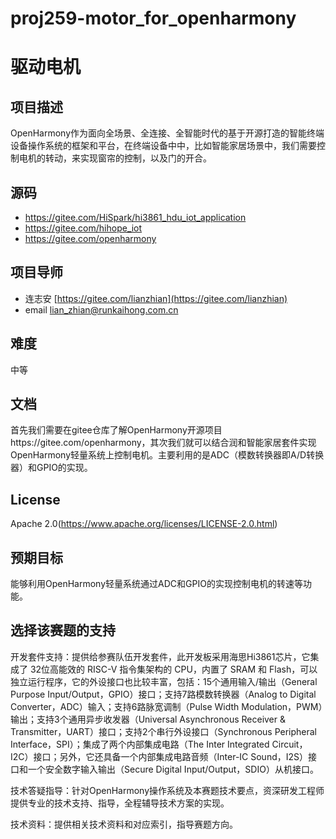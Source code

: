 # proj259-motor_for_openharmony
# 驱动电机

## 项目描述

OpenHarmony作为面向全场景、全连接、全智能时代的基于开源打造的智能终端设备操作系统的框架和平台，在终端设备中中，比如智能家居场景中，我们需要控制电机的转动，来实现窗帘的控制，以及门的开合。

## 源码

- https://gitee.com/HiSpark/hi3861_hdu_iot_application
- https://gitee.com/hihope_iot
- https://gitee.com/openharmony

## 项目导师

- 连志安 [https://gitee.com/lianzhian](https://gitee.com/lianzhian) 
- email [lian_zhian@runkaihong.com.cn](mailto:lian_zhian@runkaihong.com.cn)

## 难度

中等

## 文档

首先我们需要在gitee仓库了解OpenHarmony开源项目https://gitee.com/openharmony，其次我们就可以结合润和智能家居套件实现OpenHarmony轻量系统上控制电机。主要利用的是ADC（模数转换器即A/D转换器）和GPIO的实现。

## License

Apache 2.0(https://www.apache.org/licenses/LICENSE-2.0.html)

## 预期目标

能够利用OpenHarmony轻量系统通过ADC和GPIO的实现控制电机的转速等功能。

## **选择该赛题的支持**

开发套件支持：提供给参赛队伍开发套件，此开发板采用海思Hi3861芯片，它集成了 32位高能效的 RISC-V 指令集架构的 CPU，内置了 SRAM 和 Flash，可以独立运行程序，它的外设接口也比较丰富，包括：15个通用输入/输出（General Purpose Input/Output，GPIO）接口；支持7路模数转换器（Analog to Digital Converter，ADC）输入；支持6路脉宽调制（Pulse Width Modulation，PWM）输出；支持3个通用异步收发器（Universal Asynchronous Receiver & Transmitter，UART）接口；支持2个串行外设接口（Synchronous Peripheral Interface，SPI）；集成了两个内部集成电路（The Inter Integrated Circuit，I2C）接口；另外，它还具备一个内部集成电路音频（Inter-IC Sound，I2S）接口和一个安全数字输入输出（Secure Digital Input/Output，SDIO）从机接口。


技术答疑指导：针对OpenHarmony操作系统及本赛题技术要点，资深研发工程师提供专业的技术支持、指导，全程辅导技术方案的实现。

技术资料：提供相关技术资料和对应索引，指导赛题方向。
